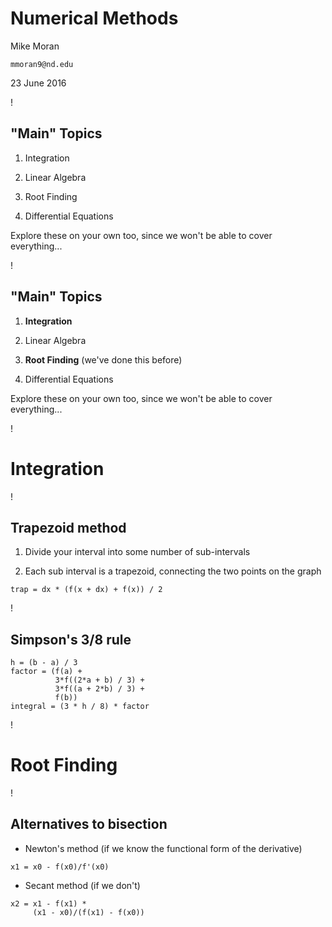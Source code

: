 # Numerical Methods

Mike Moran

`mmoran9@nd.edu`

23 June 2016

!

## "Main" Topics

1. Integration

1. Linear Algebra

1. Root Finding

1. Differential Equations

Explore these on your own too, since we won't be able to cover everything...

!

## "Main" Topics

1. **Integration**

1. Linear Algebra

1. **Root Finding** (we've done this before)

1. Differential Equations

Explore these on your own too, since we won't be able to cover everything...

!

# Integration

!

## Trapezoid method

1. Divide your interval into some number of sub-intervals

1. Each sub interval is a trapezoid, connecting the two points on the graph

```
trap = dx * (f(x + dx) + f(x)) / 2
```

!

## Simpson's 3/8 rule

```
h = (b - a) / 3
factor = (f(a) +
          3*f((2*a + b) / 3) +
          3*f((a + 2*b) / 3) +
          f(b))
integral = (3 * h / 8) * factor
```

!

# Root Finding

!

## Alternatives to bisection

- Newton's method (if we know the functional form of the derivative)

```
x1 = x0 - f(x0)/f'(x0)
```

- Secant method (if we don't)

```
x2 = x1 - f(x1) *
     (x1 - x0)/(f(x1) - f(x0))
```
